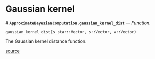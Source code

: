 
<a id='Gaussian-kernel-1'></a>

# Gaussian kernel

<a id='ApproximateBayesianComputation.gaussian_kernel_dist' href='#ApproximateBayesianComputation.gaussian_kernel_dist'>#</a>
**`ApproximateBayesianComputation.gaussian_kernel_dist`** &mdash; *Function*.



```
gaussian_kernel_dist(s_star::Vector, s::Vector, w::Vector)
```

The Gaussian kernel distance function.


<a target='_blank' href='https://github.com/SamuelWiqvist/ApproximateBayesianComputation.jl/blob/3dc50ffae08dd9cb9f8f7bc1fae4bdb44f3a61f1/src\distancefunctions.jl#L16' class='documenter-source'>source</a><br>

